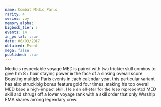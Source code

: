 ```yaml
---
name: Combat Medic Paris
rarity: 4
series: voy
memory_alpha:
bigbook_tier: 5
events: 14
in_portal: true
date: 06/03/2017
obtained: Event
mega: false
published: true
---
```


Medic's respectable voyage MED is paired with two trickier skill combos to give him 8+ hour staying power in the face of a sinking overall score. Boasting multiple Paris events in each calendar year, this particular variant has also struck big bonus feature gold four times, making his top overall MED base a high-impact skill. He's an all-star for the less represented MED skill and shrugs off a lower voyage rank with a skill order that only Warship EMA shares among legendary crew.
